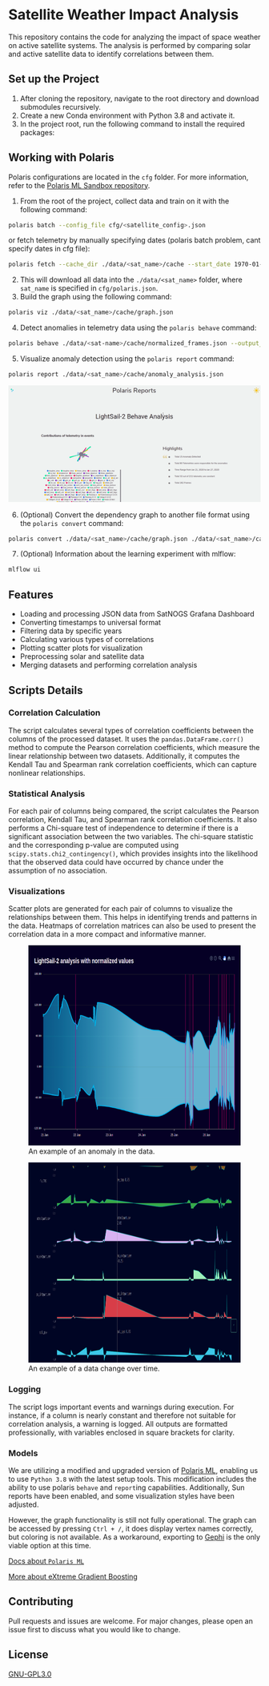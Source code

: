 # Satellite Weather Impact Analysis

This repository contains the code for analyzing the impact of space weather on
active satellite systems. The analysis is performed by comparing solar and
active satellite data to identify correlations between them.

## Set up the Project

1. After cloning the repository, navigate to the root directory and download
   submodules recursively.
2. Create a new Conda environment with Python 3.8 and activate it.
3. In the project root, run the following command to install the required
   packages:

## Working with Polaris

Polaris configurations are located in the `cfg` folder. For more information,
refer to
the [Polaris ML Sandbox repository](https://gitlab.com/geugenm/polaris-ml-sandbox/-/tree/master?ref_type=heads).

1. From the root of the project, collect data and train on it with the following
   command:

```bash
polaris batch --config_file cfg/<satellite_config>.json
```

or fetch telemetry by manually specifying dates (polaris batch problem, cant specify dates in cfg file):

```bash
polaris fetch --cache_dir ./data/<sat_name>/cache --start_date 1970-01-01 --end_date 2024-03-25 <sat_name> ./data/<sat_name>/cache/normalized_frames.json
```

2. This will download all data into the `./data/<sat_name>` folder,
   where `sat_name` is specified in `cfg/polaris.json`.
3. Build the graph using the following command:

```bash
polaris viz ./data/<sat_name>/cache/graph.json
```

4. Detect anomalies in telemetry data using the `polaris behave` command:

```bash
polaris behave ./data/<sat-name>/cache/normalized_frames.json --output_file ./data/<sat_name>/cache/anomaly_analysis.json
```

5. Visualize anomaly detection using the `polaris report` command:

```bash
polaris report ./data/<sat_name>/cache/anomaly_analysis.json
```

![Anomaly Interaction](.github/img/anomaly_interaction.gif)

6. (Optional) Convert the dependency graph to another file format using
   the `polaris convert` command:

```bash
polaris convert ./data/<sat_name>/cache/graph.json ./data/<sat_name>/cache/graph.gexf
```

7. (Optional) Information about the learning experiment with mlflow:

```bash
mlflow ui
```

## Features

- Loading and processing JSON data from SatNOGS Grafana Dashboard
- Converting timestamps to universal format
- Filtering data by specific years
- Calculating various types of correlations
- Plotting scatter plots for visualization
- Preprocessing solar and satellite data
- Merging datasets and performing correlation analysis

## Scripts Details

### Correlation Calculation

The script calculates several types of correlation coefficients between the
columns of the processed dataset. It uses the `pandas.DataFrame.corr()` method
to compute the Pearson correlation coefficients, which measure the linear
relationship between two datasets. Additionally, it computes the
Kendall Tau and Spearman rank correlation coefficients, which can capture
nonlinear relationships.

### Statistical Analysis

For each pair of columns being compared, the script calculates the Pearson
correlation, Kendall Tau, and Spearman rank correlation coefficients. It also
performs a Chi-square test of independence to determine if there is a
significant association between the two variables. The chi-square statistic and
the corresponding p-value are computed using `scipy.stats.chi2_contingency()`,
which provides insights into the likelihood that the observed data could have
occurred by chance under the assumption of no association.

### Visualizations

Scatter plots are generated for each pair of columns to visualize the
relationships between them. This helps in identifying trends and patterns in the
data. Heatmaps of correlation matrices can also be used to present the
correlation data in a more compact and informative manner.

<figure>
    <img src=".github/img/example_anomaly.webp" width="800" height="400" alt="Example Anomaly">
    <figcaption>An example of an anomaly in the data.</figcaption>
</figure>

<figure>
    <img src=".github/img/example_data_change.png" width="800" height="400" alt="Example Data Change">
    <figcaption>An example of a data change over time.</figcaption>
</figure>

### Logging

The script logs important events and warnings during execution. For instance, if
a column is nearly constant and therefore not suitable for correlation analysis,
a warning is logged. All outputs are formatted professionally, with variables
enclosed in square brackets for clarity.

### Models

We are utilizing a modified and upgraded version
of [Polaris ML](https://gitlab.com/geugenm/polaris-ml-sandbox), enabling us to
use `Python 3.8` with the latest setup tools. This modification includes the
ability to
use polaris `behave` and `report`ing capabilities.
Additionally, Sun reports have been enabled, and some visualization styles have
been adjusted.

However, the graph functionality is still not fully operational. The graph can
be accessed by pressing `Ctrl + /`, it does display vertex names
correctly, but coloring is not available. As a workaround, exporting to [Gephi](https://gephi.org/) is the only
viable option at this time.

[Docs about `Polaris ML`](https://docs.polarisml.space/en/latest/using/getting_started_with_polaris.html#running-your-first-analysis-lightsail-2)

[More about eXtreme Gradient Boosting](https://www.wikiwand.com/en/XGBoost)

## Contributing

Pull requests and issues are welcome. For major changes, please open an issue
first to discuss what you would like to change.

## License

[GNU-GPL3.0](https://www.gnu.org/licenses/gpl-3.0.txt)